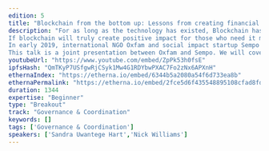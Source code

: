 ```yaml
---
edition: 5
title: "Blockchain from the bottom up: Lessons from creating financial empowerment in remote pacific-island communities"
description: "For as long as the technology has existed, Blockchain has promised financial inclusion and empowerment for underserved communities. For the most part however, this promise is yet to be realised - projects to date have largely served people living in wealthy countries.
If blockchain will truly create positive impact for those who need it most, we need to start working deeply with underserved communities, having real conversations to discover their dreams, aspirations and the challenges they face.
In early 2019, international NGO Oxfam and social impact startup Sempo collaborated to launch the first stablecoin-powered humanitarian cash assistance program. Working alongside communities in the highly remote and disaster prone pacific nation of Vanuatu,  we used vouchers collateralised by Dai to empower over 200 vulnerable people to buy what they needed, from local vendors, on their terms. The entire project was delivered working with communities with limited access to smartphones, banks, and where internet would go down for days.
This talk is a joint presentation between Oxfam and Sempo. We will cover how we addressed the challenges we faced working in such an extreme environment, what the project meant for the people participating, and our vision for the future of financial inclusion."
youtubeUrl: "https://www.youtube.com/embed/ZpPk53h0fsE"
ipfsHash: "QmTKyP7USfgwRjCSyk1Mw4G1RDYbwPXAC7Fo2zNx6APXnH"
ethernaIndex: "https://etherna.io/embed/6344b5a2080a54f6d733ea8b"
ethernaPermalink: "https://etherna.io/embed/2fce5d6f435548895108cfad8fdee68f5aad6c76cb606d43aa67f69e20e74b1d"
duration: 1344
expertise: "Beginner"
type: "Breakout"
track: "Governance & Coordination"
keywords: []
tags: ['Governance & Coordination']
speakers: ['Sandra Uwantege Hart','Nick Williams']
---
```

